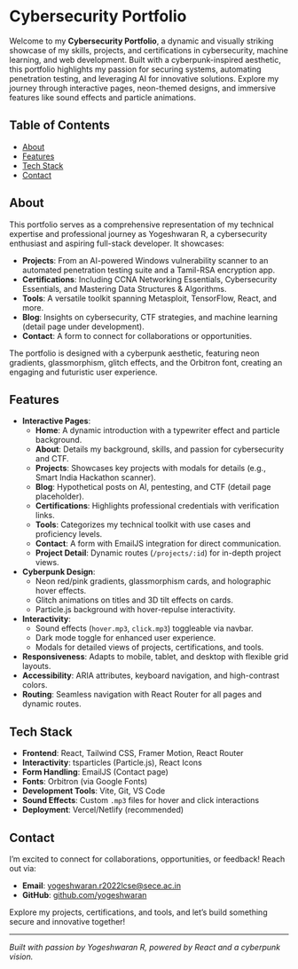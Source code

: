# Cybersecurity Portfolio


Welcome to my **Cybersecurity Portfolio**, a dynamic and visually striking showcase of my skills, projects, and certifications in cybersecurity, machine learning, and web development. Built with a cyberpunk-inspired aesthetic, this portfolio highlights my passion for securing systems, automating penetration testing, and leveraging AI for innovative solutions. Explore my journey through interactive pages, neon-themed designs, and immersive features like sound effects and particle animations.

## Table of Contents
- [About](#about)
- [Features](#features)
- [Tech Stack](#tech-stack)
- [Contact](#contact)

## About
This portfolio serves as a comprehensive representation of my technical expertise and professional journey as Yogeshwaran R, a cybersecurity enthusiast and aspiring full-stack developer. It showcases:

- **Projects**: From an AI-powered Windows vulnerability scanner to an automated penetration testing suite and a Tamil-RSA encryption app.
- **Certifications**: Including CCNA Networking Essentials, Cybersecurity Essentials, and Mastering Data Structures & Algorithms.
- **Tools**: A versatile toolkit spanning Metasploit, TensorFlow, React, and more.
- **Blog**: Insights on cybersecurity, CTF strategies, and machine learning (detail page under development).
- **Contact**: A form to connect for collaborations or opportunities.

The portfolio is designed with a cyberpunk aesthetic, featuring neon gradients, glassmorphism, glitch effects, and the Orbitron font, creating an engaging and futuristic user experience.

## Features
- **Interactive Pages**:
  - **Home**: A dynamic introduction with a typewriter effect and particle background.
  - **About**: Details my background, skills, and passion for cybersecurity and CTF.
  - **Projects**: Showcases key projects with modals for details (e.g., Smart India Hackathon scanner).
  - **Blog**: Hypothetical posts on AI, pentesting, and CTF (detail page placeholder).
  - **Certifications**: Highlights professional credentials with verification links.
  - **Tools**: Categorizes my technical toolkit with use cases and proficiency levels.
  - **Contact**: A form with EmailJS integration for direct communication.
  - **Project Detail**: Dynamic routes (`/projects/:id`) for in-depth project views.
- **Cyberpunk Design**:
  - Neon red/pink gradients, glassmorphism cards, and holographic hover effects.
  - Glitch animations on titles and 3D tilt effects on cards.
  - Particle.js background with hover-repulse interactivity.
- **Interactivity**:
  - Sound effects (`hover.mp3`, `click.mp3`) toggleable via navbar.
  - Dark mode toggle for enhanced user experience.
  - Modals for detailed views of projects, certifications, and tools.
- **Responsiveness**: Adapts to mobile, tablet, and desktop with flexible grid layouts.
- **Accessibility**: ARIA attributes, keyboard navigation, and high-contrast colors.
- **Routing**: Seamless navigation with React Router for all pages and dynamic routes.

## Tech Stack
- **Frontend**: React, Tailwind CSS, Framer Motion, React Router
- **Interactivity**: tsparticles (Particle.js), React Icons
- **Form Handling**: EmailJS (Contact page)
- **Fonts**: Orbitron (via Google Fonts)
- **Development Tools**: Vite, Git, VS Code
- **Sound Effects**: Custom `.mp3` files for hover and click interactions
- **Deployment**: Vercel/Netlify (recommended)

## Contact
I’m excited to connect for collaborations, opportunities, or feedback! Reach out via:
- **Email**: [yogeshwaran.r2022lcse@sece.ac.in](mailto:yogeshwaran.r2022lcse@sece.ac.in)
- **GitHub**: [github.com/yogeshwaran](https://github.com/yogeshwaranEvil)

Explore my projects, certifications, and tools, and let’s build something secure and innovative together!

---

*Built with passion by Yogeshwaran R, powered by React and a cyberpunk vision.*
